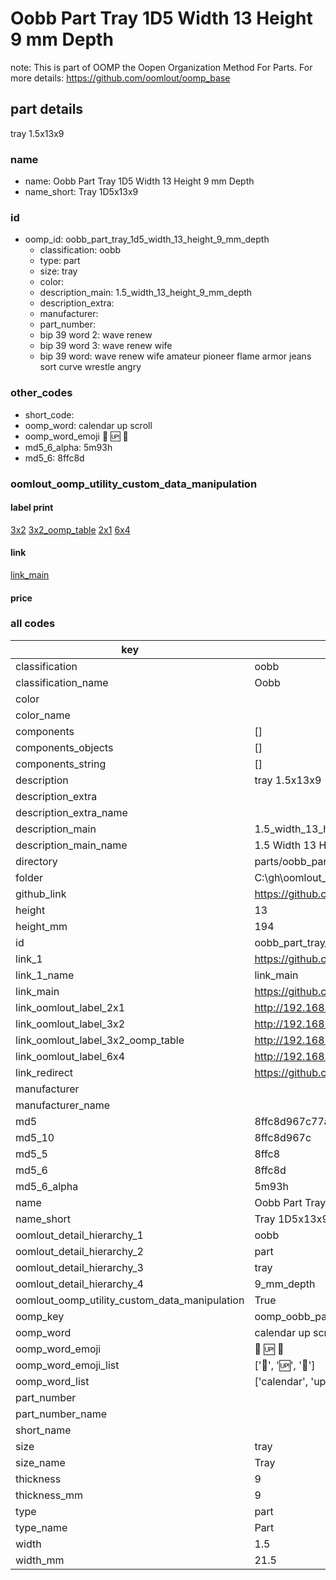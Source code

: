 # Oobb Part Tray 1D5 Width 13 Height 9 mm Depth  

note: This is part of OOMP the Oopen Organization Method For Parts. For more details: https://github.com/oomlout/oomp_base

##  part details
  



tray 1.5x13x9



### name
* name: Oobb Part Tray 1D5 Width 13 Height 9 mm Depth
* name_short: Tray 1D5x13x9 
### id
* oomp_id: oobb_part_tray_1d5_width_13_height_9_mm_depth
  * classification: oobb
  * type: part
  * size: tray
  * color: 
  * description_main: 1.5_width_13_height_9_mm_depth
  * description_extra: 
  * manufacturer: 
  * part_number: 
  * bip 39 word 2: wave renew
  * bip 39 word 3: wave renew wife
  * bip 39 word: wave renew wife amateur pioneer flame armor jeans sort curve wrestle angry

### other_codes
* short_code: 
* oomp_word: calendar up scroll
* oomp_word_emoji :calendar: :up: :scroll:
* md5_6_alpha: 5m93h
* md5_6: 8ffc8d






### oomlout_oomp_utility_custom_data_manipulation
#### label print
[3x2](http://192.168.1.245:1112/?label=oomp%205m93h)
[3x2_oomp_table](http://192.168.1.108:1112/?label=oomp%205m93h)
[2x1](http://192.168.1.242:1112/?label=oomp%205m93h)
[6x4](http://192.168.1.55:1112/?label=oomp%205m93h)    

#### link

[link_main](https://github.com/oomlout/oomlout_oobb_version_4_generated_parts/tree/main/navigation_oomp/oobb/part/tray/1.5_width_13_height_9_mm_depth/part)                              

#### price







### all codes 
| key | value |  
| --- | --- |  
| classification | oobb |  
| classification_name | Oobb |  
| color |  |  
| color_name |  |  
| components | [] |  
| components_objects | [] |  
| components_string | [] |  
| description | tray 1.5x13x9 |  
| description_extra |  |  
| description_extra_name |  |  
| description_main | 1.5_width_13_height_9_mm_depth |  
| description_main_name | 1.5 Width 13 Height 9 mm Depth |  
| directory | parts/oobb_part_tray_1d5_width_13_height_9_mm_depth |  
| folder | C:\gh\oomlout_oobb_version_4_generated_parts\parts\oobb_part_tray_1d5_width_13_height_9_mm_depth |  
| github_link | https://github.com/oomlout/oomlout_oomp_part_src/tree/main/parts/oobb_part_tray_1d5_width_13_height_9_mm_depth |  
| height | 13 |  
| height_mm | 194 |  
| id | oobb_part_tray_1d5_width_13_height_9_mm_depth |  
| link_1 | https://github.com/oomlout/oomlout_oobb_version_4_generated_parts/tree/main/navigation_oomp/oobb/part/tray/1.5_width_13_height_9_mm_depth/part |  
| link_1_name | link_main |  
| link_main | https://github.com/oomlout/oomlout_oobb_version_4_generated_parts/tree/main/navigation_oomp/oobb/part/tray/1.5_width_13_height_9_mm_depth/part |  
| link_oomlout_label_2x1 | http://192.168.1.242:1112/?label=oomp%205m93h |  
| link_oomlout_label_3x2 | http://192.168.1.245:1112/?label=oomp%205m93h |  
| link_oomlout_label_3x2_oomp_table | http://192.168.1.108:1112/?label=oomp%205m93h |  
| link_oomlout_label_6x4 | http://192.168.1.55:1112/?label=oomp%205m93h |  
| link_redirect | https://github.com/oomlout/oomlout_oobb_version_4_generated_parts/tree/main/parts/oobb_tray_1d5_13_09 |  
| manufacturer |  |  
| manufacturer_name |  |  
| md5 | 8ffc8d967c77a17d6152907bf5ed8fbf |  
| md5_10 | 8ffc8d967c |  
| md5_5 | 8ffc8 |  
| md5_6 | 8ffc8d |  
| md5_6_alpha | 5m93h |  
| name | Oobb Part Tray 1D5 Width 13 Height 9 mm Depth |  
| name_short | Tray 1D5x13x9  |  
| oomlout_detail_hierarchy_1 | oobb |  
| oomlout_detail_hierarchy_2 | part |  
| oomlout_detail_hierarchy_3 | tray |  
| oomlout_detail_hierarchy_4 | 9_mm_depth |  
| oomlout_oomp_utility_custom_data_manipulation | True |  
| oomp_key | oomp_oobb_part_tray_1d5_width_13_height_9_mm_depth |  
| oomp_word | calendar up scroll |  
| oomp_word_emoji | :calendar: :up: :scroll: |  
| oomp_word_emoji_list | [':calendar:', ':up:', ':scroll:'] |  
| oomp_word_list | ['calendar', 'up', 'scroll'] |  
| part_number |  |  
| part_number_name |  |  
| short_name |  |  
| size | tray |  
| size_name | Tray |  
| thickness | 9 |  
| thickness_mm | 9 |  
| type | part |  
| type_name | Part |  
| width | 1.5 |  
| width_mm | 21.5 |  
